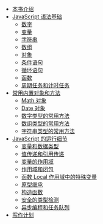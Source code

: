 * [本书介绍](README.md)
* [JavaScript 语法基础](basics/README.md)
    * [数字](basics/number.md)
    * [变量](basics/variable.md)
    * [字符串](basics/string.md)
    * [数组](basics/array.md)
    * [对象](basics/object.md)
    * [条件语句](basics/condition.md)
    * [循环语句](basics/loop.md)
    * [函数]()
    * [周期任务和计时任务]()
* [常用内置对象和方法](library/README.md)
    * [Math 对象]()
    * [Date 对象]()
    * [数字类型的常用方法]()
    * [数组类型的常用方法]()
    * [字符串类型的常用方法]()
* [JavaScript 的运行细节](advanced/README.md)
    * [变量和数据类型]()
    * [值传递和引用传递]()
    * [变量的作用域]()
    * [作用域和闭包]()
    * [函数 Local 作用域中的特殊变量]()
    * [原型继承]()
    * [构造函数]()
    * [安全的类型检测]()
    * [异步编程和任务队列]()
* [写作计划](todolist.md)
